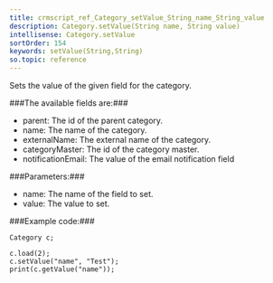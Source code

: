 ```yaml
---
title: crmscript_ref_Category_setValue_String_name_String_value
description: Category.setValue(String name, String value)
intellisense: Category.setValue
sortOrder: 154
keywords: setValue(String,String)
so.topic: reference
---
```


Sets the value of the given field for the category.



###The available fields are:###


 - parent: The id of the parent category.
 - name: The name of the category.
 - externalName: The external name of the category.
 - categoryMaster: The id of the category master.
 - notificationEmail: The value of the email notification field




###Parameters:###


 - name: The name of the field to set.
 - value: The value to set.




###Example code:###


    Category c;
    
    c.load(2);
    c.setValue("name", "Test");
    print(c.getValue("name"));


